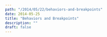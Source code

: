 ```yaml
---
path: "/2014/05/22/behaviors-and-breakpoints"
date: 2014-05-25
title: "Behaviors and Breakpoints"
description: ""
draft: false
---
```


